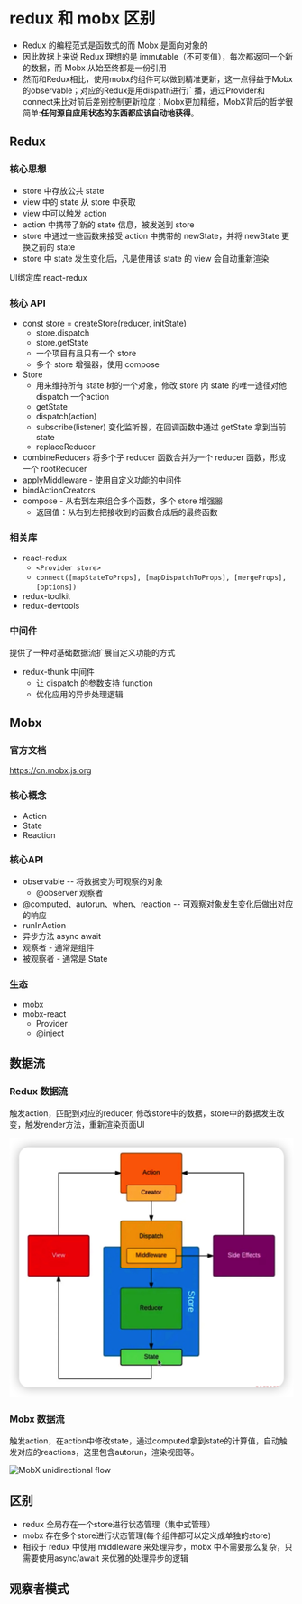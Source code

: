 # redux 和 mobx 区别

- Redux 的编程范式是函数式的而 Mobx 是面向对象的
- 因此数据上来说 Redux 理想的是 immutable（不可变值），每次都返回一个新的数据，而 Mobx 从始至终都是一份引用
- 然而和Redux相比，使用mobx的组件可以做到精准更新，这一点得益于Mobx的observable；对应的Redux是用dispath进行广播，通过Provider和connect来比对前后差别控制更新粒度；Mobx更加精细，MobX背后的哲学很简单:**任何源自应用状态的东西都应该自动地获得**。

## Redux

### 核心思想

* store 中存放公共 state
* view 中的 state 从 store 中获取
* view 中可以触发 action
* action 中携带了新的 state 信息，被发送到 store
* store 中通过一些函数来接受 action 中携带的 newState，并将 newState 更换之前的 state
* store 中 state 发生变化后，凡是使用该 state 的 view 会自动重新渲染

UI绑定库 react-redux

### 核心 API

* const store = createStore(reducer, initState)
  * store.dispatch
  * store.getState
  * 一个项目有且只有一个 store
  * 多个 store 增强器，使用 compose
* Store
  * 用来维持所有 state 树的一个对象，修改 store 内 state 的唯一途径对他 dispatch 一个action
  * getState
  * dispatch(action)
  * subscribe(listener) 变化监听器，在回调函数中通过 getState 拿到当前 state
  * replaceReducer
* combineReducers 将多个子 reducer 函数合并为一个 reducer 函数，形成一个 rootReducer
* applyMiddleware - 使用自定义功能的中间件
* bindActionCreators
* compose - 从右到左来组合多个函数，多个 store 增强器
  * 返回值：从右到左把接收到的函数合成后的最终函数

### 相关库

* react-redux
  * `<Provider store>`
  * `connect([mapStateToProps], [mapDispatchToProps], [mergeProps], [options])`
* redux-toolkit
* redux-devtools

### 中间件

提供了一种对基础数据流扩展自定义功能的方式

* redux-thunk 中间件
  * 让 dispatch 的参数支持 function
  * 优化应用的异步处理逻辑

## Mobx

### 官方文档

https://cn.mobx.js.org

### 核心概念

* Action
* State
* Reaction

### 核心API

* observable -- 将数据变为可观察的对象
  * @observer 观察者
* @computed、autorun、when、reaction -- 可观察对象发生变化后做出对应的响应
* runInAction
* 异步方法 async await
* 观察者 - 通常是组件
* 被观察者 - 通常是 State

### 生态

- mobx
- mobx-react
  - Provider
  - @inject

## 数据流

### Redux 数据流

触发action，匹配到对应的reducer, 修改store中的数据，store中的数据发生改变，触发render方法，重新渲染页面UI

![image-20230514145042814](./img/image-20230514145042814.png)

### Mobx 数据流

触发action，在action中修改state，通过computed拿到state的计算值，自动触发对应的reactions，这里包含autorun，渲染视图等。

![MobX unidirectional flow](https://cn.mobx.js.org/flow.png)

## 区别

- redux 全局存在一个store进行状态管理（集中式管理）
- mobx 存在多个store进行状态管理(每个组件都可以定义成单独的store)
- 相较于 redux 中使用 middleware 来处理异步，mobx 中不需要那么复杂，只需要使用async/await 来优雅的处理异步的逻辑

## 观察者模式

